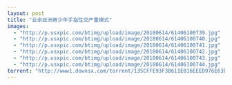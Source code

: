```yaml
---
layout: post
title: "业余亚洲青少年手指性交严重模式"
images:
  - "http://p.usxpic.com/btimg/upload/image/20180614/61406100739.jpg"
  - "http://p.usxpic.com/btimg/upload/image/20180614/61406100740.jpg"
  - "http://p.usxpic.com/btimg/upload/image/20180614/61406100741.jpg"
  - "http://p.usxpic.com/btimg/upload/image/20180614/61406100742.jpg"
  - "http://p.usxpic.com/btimg/upload/image/20180614/61406100743.jpg"
  - "http://p.usxpic.com/btimg/upload/image/20180614/61406100744.jpg"
torrent: "http://www1.downsx.com/torrent/135CFFE93F3B611E016EEED976E63BA26FEC16BB"
---
```

